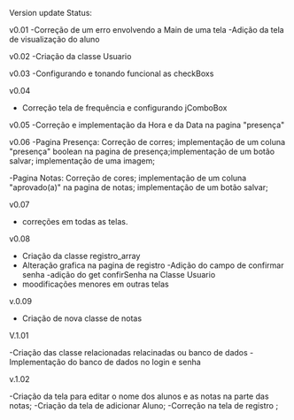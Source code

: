 Version update Status:

v0.01
-Correção de um erro envolvendo a Main de uma tela
-Adição da tela de visualização do aluno

v0.02
-Criação da classe Usuario

v0.03
-Configurando e tonando funcional as checkBoxs

v0.04

- Correção tela de frequência e configurando jComboBox

v0.05
-Correção e implementação da Hora e da Data na pagina "presença"

v0.06
-Pagina Presença: Correção de corres; implementação de um coluna "presença" boolean na pagina de presença;implementação de um botão salvar; implementação de uma imagem;

-Pagina Notas: Correção de cores; implementação de um coluna "aprovado(a)"
na pagina de notas; implementação de um botão salvar;

v0.07

- correções em todas as telas.

v0.08

- Criação da classe registro_array
- Alteração grafica na pagina de registro
  -Adição do campo de confirmar senha
  -adição do get confirSenha na Classe Usuario
- moodificações menores em outras telas

v.0.09

- Criação de nova classe de notas

V.1.01

-Criação das classe relacionadas relacinadas ou banco de dados
-Implementação do banco de dados no login e senha

v.1.02

-Criação da tela para editar o nome dos alunos e as notas na parte das notas;
-Criação da tela de adicionar Aluno;
-Correção na tela de registro ;
